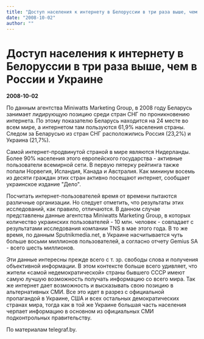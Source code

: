 ```yaml
---
title: "Доступ населения к интернету в Белоруссии в три раза выше, чем в России и Украине"
date: "2008-10-02"
author: ""
---
```


# Доступ населения к интернету в Белоруссии в три раза выше, чем в России и Украине

**2008-10-02** 

По данным агентства Miniwatts Marketing Group, в 2008 году Беларусь занимает лидирующую позицию среди стран СНГ по проникновению интернета. По этому показателю Беларусь находится на 24 месте во всем мире, а интернетом там пользуются 61,9% населения страны. Следом за Беларусью из стран СНГ расположились Россия (23,2%) и Украина (21,7%).

Самой интернет-продвинутой страной в мире являются Нидерланды. Более 90% населения этого европейского государства - активные пользователи всемирной сети. В первую пятерку рейтинга также попали Норвегия, Исландия, Канада и Австралия. Как мининум восемь из десяти граждан этих стран активно посещают интернет, сообщает украинское издание "Дело".

Посчитать интернет-пользователей время от времени пытаются различные организации. Но следует отметить, что результаты этих исследований, как правило, отличаются. В данном случае представлены данные агентства Miniwatts Marketing Group, в которых количество украинских пользователей - 10 млн. человек - совпадает с результатами исследования компании TNS в мае этого года. В то же время, по данным Sputnikmedia.net, в Украине насчитывается чуть больше восьми миллионов пользователей, а согласно отчету Gemius SA - всего шесть миллионов.

Эти данные интересны прежде всего с т. зр. свободы слова и получения объективной информации. В этом контексте больше всего удивляет, что жители «самой недемократической» страны бывшего СССР имеют самую лучшую возможность получать информацию со всего мира. Так же интернет дает возможность и высказывать свою позицию в альтернативных СМИ. Все это идет в разрез с официальной пропагандой в Украине, США и всех остальных демократических странах мира, тогда как в той же Украине большая часть населения черпает информацию в основном из официальных СМИ подконтрольных правительству.

По материалам telegraf.by.
